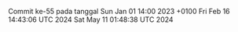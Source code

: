 Commit ke-55 pada tanggal Sun Jan 01 14:00 2023 +0100
Fri Feb 16 14:43:06 UTC 2024
Sat May 11 01:48:38 UTC 2024
